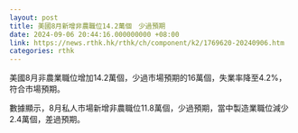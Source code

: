 ```yaml
---
layout: post
title: 美國8月新增非農職位14.2萬個　少過預期
date: 2024-09-06 20:44:16.000000000 +08:00
link: https://news.rthk.hk/rthk/ch/component/k2/1769620-20240906.htm
categories: rthk
---
```


美國8月非農業職位增加14.2萬個，少過市場預期的16萬個，失業率降至4.2%，符合市場預期。

數據顯示，8月私人市場新增非農職位11.8萬個，少過預期，當中製造業職位減少2.4萬個，差過預期。
